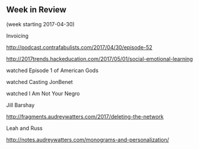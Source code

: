 ## Week in Review

(week starting 2017-04-30)

Invoicing

http://podcast.contrafabulists.com/2017/04/30/episode-52

http://2017trends.hackeducation.com/2017/05/01/social-emotional-learning

watched Episode 1 of American Gods

watched Casting JonBenet

watched I Am Not Your Negro

Jill Barshay

http://fragments.audreywatters.com/2017/deleting-the-network

Leah and Russ

http://notes.audreywatters.com/monograms-and-personalization/
